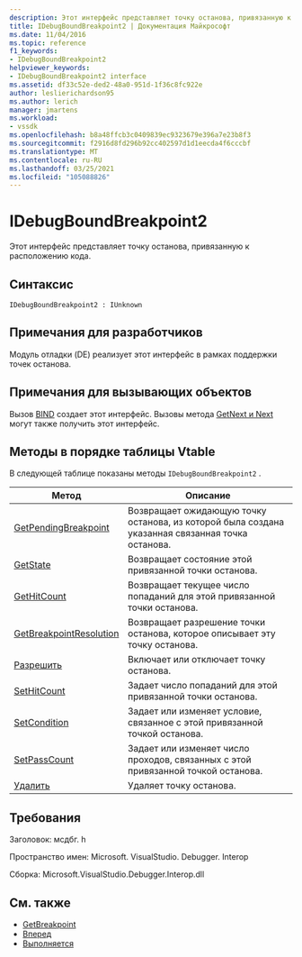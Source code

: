 ```yaml
---
description: Этот интерфейс представляет точку останова, привязанную к расположению кода.
title: IDebugBoundBreakpoint2 | Документация Майкрософт
ms.date: 11/04/2016
ms.topic: reference
f1_keywords:
- IDebugBoundBreakpoint2
helpviewer_keywords:
- IDebugBoundBreakpoint2 interface
ms.assetid: df33c52e-ded2-48a0-951d-1f36c8fc922e
author: leslierichardson95
ms.author: lerich
manager: jmartens
ms.workload:
- vssdk
ms.openlocfilehash: b8a48ffcb3c0409839ec9323679e396a7e23b8f3
ms.sourcegitcommit: f2916d8fd296b92cc402597d1d1eecda4f6cccbf
ms.translationtype: MT
ms.contentlocale: ru-RU
ms.lasthandoff: 03/25/2021
ms.locfileid: "105088826"
---
```

# <a name="idebugboundbreakpoint2"></a>IDebugBoundBreakpoint2
Этот интерфейс представляет точку останова, привязанную к расположению кода.

## <a name="syntax"></a>Синтаксис

```
IDebugBoundBreakpoint2 : IUnknown
```

## <a name="notes-for-implementers"></a>Примечания для разработчиков
 Модуль отладки (DE) реализует этот интерфейс в рамках поддержки точек останова.

## <a name="notes-for-callers"></a>Примечания для вызывающих объектов
 Вызов [BIND](../../../extensibility/debugger/reference/idebugpendingbreakpoint2-bind.md) создает этот интерфейс. Вызовы метода [](../../../extensibility/debugger/reference/idebugbreakpointunboundevent2-getbreakpoint.md) [GetNext и Next](../../../extensibility/debugger/reference/ienumdebugboundbreakpoints2-next.md) могут также получить этот интерфейс.

## <a name="methods-in-vtable-order"></a>Методы в порядке таблицы Vtable
 В следующей таблице показаны методы `IDebugBoundBreakpoint2` .

|Метод|Описание|
|------------|-----------------|
|[GetPendingBreakpoint](../../../extensibility/debugger/reference/idebugboundbreakpoint2-getpendingbreakpoint.md)|Возвращает ожидающую точку останова, из которой была создана указанная связанная точка останова.|
|[GetState](../../../extensibility/debugger/reference/idebugboundbreakpoint2-getstate.md)|Возвращает состояние этой привязанной точки останова.|
|[GetHitCount](../../../extensibility/debugger/reference/idebugboundbreakpoint2-gethitcount.md)|Возвращает текущее число попаданий для этой привязанной точки останова.|
|[GetBreakpointResolution](../../../extensibility/debugger/reference/idebugboundbreakpoint2-getbreakpointresolution.md)|Возвращает разрешение точки останова, которое описывает эту точку останова.|
|[Разрешить](../../../extensibility/debugger/reference/idebugboundbreakpoint2-enable.md)|Включает или отключает точку останова.|
|[SetHitCount](../../../extensibility/debugger/reference/idebugboundbreakpoint2-sethitcount.md)|Задает число попаданий для этой привязанной точки останова.|
|[SetCondition](../../../extensibility/debugger/reference/idebugboundbreakpoint2-setcondition.md)|Задает или изменяет условие, связанное с этой привязанной точкой останова.|
|[SetPassCount](../../../extensibility/debugger/reference/idebugboundbreakpoint2-setpasscount.md)|Задает или изменяет число проходов, связанных с этой привязанной точкой останова.|
|[Удалить](../../../extensibility/debugger/reference/idebugboundbreakpoint2-delete.md)|Удаляет точку останова.|

## <a name="requirements"></a>Требования
 Заголовок: мсдбг. h

 Пространство имен: Microsoft. VisualStudio. Debugger. Interop

 Сборка: Microsoft.VisualStudio.Debugger.Interop.dll

## <a name="see-also"></a>См. также
- [GetBreakpoint](../../../extensibility/debugger/reference/idebugbreakpointunboundevent2-getbreakpoint.md)
- [Вперед](../../../extensibility/debugger/reference/ienumdebugboundbreakpoints2-next.md)
- [Выполняется](../../../extensibility/debugger/reference/idebugpendingbreakpoint2-bind.md)
